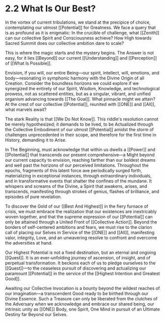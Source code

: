 # 2.2 What Is Our Best?

In the vortex of current tribulations, we stand at the precipice of choice, contemplating our utmost [[Potential]] for Greatness. We face a query that is as profound as it is enigmatic: In the crucible of challenge, what [[Zenith]] can our collective Spirit and Consciousness achieve? How High towards Sacred Summit does our collective ambition dare to scale?

This is where the magic starts and the mystery begins. The Answer is not easy, for it lies [[Beyond]] our current [[Understanding]] and [[Perception]] of [[What Is Possible]]. 

Envision, if you will, our entire Being—our spirit, intellect, will, emotions, and body—resonating in symphonic harmony with the Divine Origin of all Creation. Consider the boundless horizons we could explore if we synergized the entirety of our Spirit, Wisdom, Knowledge, and technological prowess, not as scattered entities, but as a singular, vibrant, and unified organism advancing towards [[The Goal]]. What pinnacle might we attain? At the crest of our collective [[Potential]], reunited with [[ONE]] and [[All]], what marvels await?

The stark Reality is that [[We Do Not Know]]. This riddle's resolution cannot be merely hypothesized; it demands to be lived, to be Actualized through the Collective Embodiment of our utmost [[Potential]] amidst the storm of challenges unprecedented in their scope, and therefore for the first time in History, demanding it to Arise. 

In The Beginning, must acknowledge that within us dwells a [[Power]] and [[Potential]] that transcends our present comprehensive—a Might beyond our current capacity to envision, reaching farther than our boldest dreams and well past the horizons of our perceived limitations. Throughout the epochs, fragments of this latent force ave periodically surged forth, materializing in exceptional instances, through extraordinary individuals, and in transformative events that shatter the confines of the mundane. It whispers and screams of the Divine, a Spirit that awakens, arises, and transcends, manifesting through strokes of genius, flashes of brilliance, and episodes of pure revelation.

To discover the Gold of our [[Best And Highest]] in the fiery furnace of crisis, we must embrace the realization that our existences are inextricably woven together, and that the supreme expression of our [[Potential]] can only be attained through a United Front of [[Collective Action]]. Beyond the borders of self-centered ambitions and fears, we must rise to the clarion call of placing our Selves in Service of the [[ONE]] and [[All]], manifesting valor, integrity, Love, and an unwavering resolve to confront and overcome the adversities at hand. 

Our Highest Potential is not a fixed destination, but an eternal and ongoing [[Quest]]. It is an ever-unfolding journey of ascension, of insight, and of perpetual transformation. It beckons each of us to pledge ourselves to the [[Quest]]—to the ceaseless pursuit of discovering and actualizing our paramount [[Potential]] in the service of the [[Highest Intention and Greatest Good]]. 

Awaiting our Collective Invocation is a bounty beyond the wildest reaches of our imagination—a transcendent Good ready to be birthed through our Divine Essence. Such a Treasure can only be liberated from the clutches of the Adversary when we acknowledge and embrace our shared being, our intrinsic unity as [[ONE]] Body, one Spirit, One Mind in pursuit of an Ultimate Destiny far Beyond our Selves. 